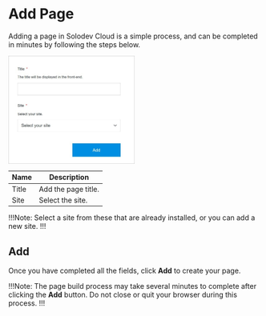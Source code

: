 # Add Page

Adding a page in Solodev Cloud is a simple process, and can be completed in minutes by following the steps below.

<img src="../../../images/addpage.jpg" alt="addpage" style="width: 50%; display: block"></a>

**Name** | **Description** 
:--- | ---
Title | Add the page title.
Site | Select the site.

!!!Note:
Select a site from these that are already installed, or you can add a new site.
!!!

## Add

Once you have completed all the fields, click **Add** to create your page.

!!!Note:
The page build process may take several minutes to complete after clicking the **Add** button. Do not close or quit your browser during this process.
!!!

